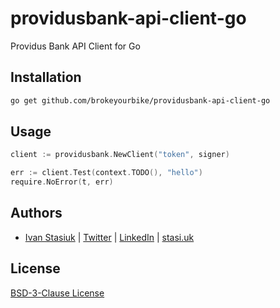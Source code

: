 # providusbank-api-client-go
Providus Bank API Client for Go

## Installation

```bash
go get github.com/brokeyourbike/providusbank-api-client-go
```

## Usage

```go
client := providusbank.NewClient("token", signer)

err := client.Test(context.TODO(), "hello")
require.NoError(t, err)
```

## Authors
- [Ivan Stasiuk](https://github.com/brokeyourbike) | [Twitter](https://twitter.com/brokeyourbike) | [LinkedIn](https://www.linkedin.com/in/brokeyourbike) | [stasi.uk](https://stasi.uk)

## License
[BSD-3-Clause License](https://github.com/brokeyourbike/providusbank-api-client-go/blob/main/LICENSE)
